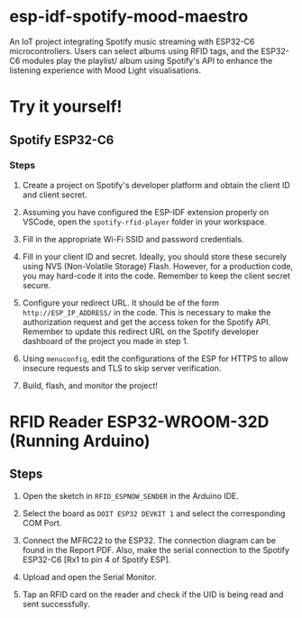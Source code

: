# esp-idf-spotify-mood-maestro
An IoT project integrating Spotify music streaming with ESP32-C6 microcontrollers. Users can select albums using RFID tags, and the ESP32-C6 modules play the playlist/ album using Spotify's API to enhance the listening experience with Mood Light visualisations.
# Try it yourself!
## Spotify ESP32-C6

### Steps

1. Create a project on Spotify's developer platform and obtain the client ID and client secret.

2. Assuming you have configured the ESP-IDF extension properly on VSCode, open the `spotify-rfid-player` folder in your workspace.

3. Fill in the appropriate Wi-Fi SSID and password credentials.

4. Fill in your client ID and secret. Ideally, you should store these securely using NVS (Non-Volatile Storage) Flash. However, for a production code, you may hard-code it into the code. Remember to keep the client secret secure.

5. Configure your redirect URL. It should be of the form `http://ESP_IP_ADDRESS/` in the code. This is necessary to make the authorization request and get the access token for the Spotify API. Remember to update this redirect URL on the Spotify developer dashboard of the project you made in step 1.

6. Using `menuconfig`, edit the configurations of the ESP for HTTPS to allow insecure requests and TLS to skip server verification.

7. Build, flash, and monitor the project!

# RFID Reader ESP32-WROOM-32D (Running Arduino)

## Steps

1. Open the sketch in `RFID_ESPNOW_SENDER` in the Arduino IDE.

2. Select the board as `DOIT ESP32 DEVKIT 1` and select the corresponding COM Port.

3. Connect the MFRC22 to the ESP32. The connection diagram can be found in the Report PDF. Also, make the serial connection to the Spotify ESP32-C6 [Rx1 to pin 4 of Spotify ESP].

4. Upload and open the Serial Monitor.

5. Tap an RFID card on the reader and check if the UID is being read and sent successfully.

